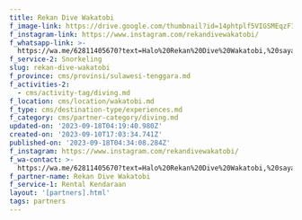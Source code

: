 ```yaml
---
title: Rekan Dive Wakatobi
f_image-link: https://drive.google.com/thumbnail?id=14phtplf5VIGSMEqzF1u33dwtYU7GlrKv
f_instagram-link: https://www.instagram.com/rekandivewakatobi/
f_whatsapp-link: >-
  https://wa.me/62811405670?text=Halo%20Rekan%20Dive%20Wakatobi,%20saya%20dapat%20info%20dari%20@loocale.id%20dan%20punya%20pertanyaan
f_service-2: Snorkeling
slug: rekan-dive-wakatobi
f_province: cms/provinsi/sulawesi-tenggara.md
f_activities-2:
  - cms/activity-tag/diving.md
f_location: cms/location/wakatobi.md
f_type: cms/destination-type/experiences.md
f_category: cms/partner-category/diving.md
updated-on: '2023-09-18T04:19:40.980Z'
created-on: '2023-09-10T17:03:34.741Z'
published-on: '2023-09-18T04:34:08.284Z'
f_instagram: https://www.instagram.com/rekandivewakatobi/
f_wa-contact: >-
  https://wa.me/62811405670?text=Halo%20Rekan%20Dive%20Wakatobi,%20saya%20dapat%20info%20dari%20@loocale.id%20dan%20punya%20pertanyaan
f_partner-name: Rekan Dive Wakatobi
f_service-1: Rental Kendaraan
layout: '[partners].html'
tags: partners
---
```



